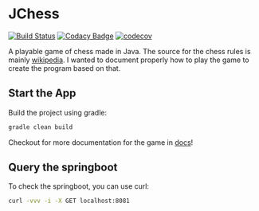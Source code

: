 # JChess 

[![Build Status](https://travis-ci.org/sylhare/JChess.svg?branch=master)](https://travis-ci.org/sylhare/JChess)
[![Codacy Badge](https://api.codacy.com/project/badge/Grade/894c76e9beda48dba246ce4961b403de)](https://www.codacy.com/app/Sylhare/JChess?utm_source=github.com&amp;utm_medium=referral&amp;utm_content=Sylhare/JChess&amp;utm_campaign=Badge_Grade)
[![codecov](https://codecov.io/gh/Sylhare/JChess/branch/master/graph/badge.svg)](https://codecov.io/gh/Sylhare/JChess)

A playable game of chess made in Java. The source for the chess rules is mainly [wikipedia](https://en.wikipedia.org/wiki/Chess).
I wanted to document properly how to play the game to create the program based on that.

## Start the App
Build the project using gradle:
```bash
gradle clean build
```

Checkout for more documentation for the game in [docs](/docs)!

## Query the springboot

To check the springboot, you can use curl:

```bash
curl -vvv -i -X GET localhost:8081
```